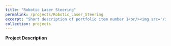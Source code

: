 ```yaml
---
title: "Robotic Laser Steering"
permalink: /projects/Robotic_Laser_Steering
excerpt: "Short description of portfolio item number 1<br/><img src='/images/Laser_scanner.png'>"
collection: projects
---
```


**Project Description**
